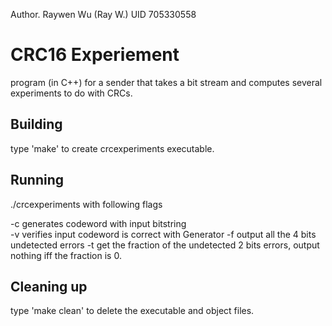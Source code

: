 Author. Raywen Wu (Ray W.)
UID 705330558

# CRC16 Experiement 
program (in C++) for a sender that takes a bit stream and computes several experiments to do with CRCs.

## Building

type 'make' to create crcexperiments executable. 
 

## Running

./crcexperiments with following flags 

-c   generates codeword with input bitstring  
-v   verifies input codeword is correct with Generator 
-f   output all the 4 bits undetected errors 
-t   get the fraction of the undetected 2 bits errors, output nothing iff the fraction is 0. 


## Cleaning up

type 'make clean' to delete the executable and object files.

